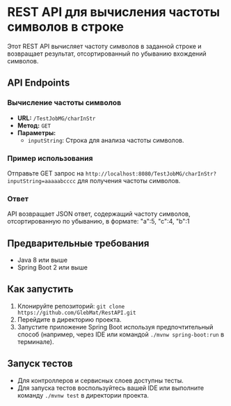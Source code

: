 # REST API для вычисления частоты символов в строке

Этот REST API вычисляет частоту символов в заданной строке и возвращает результат, отсортированный по убыванию вхождений символов.

## API Endpoints

### Вычисление частоты символов

- **URL:** `/TestJobMG/charInStr`
- **Метод:** `GET`
- **Параметры:**
    - `inputString`: Строка для анализа частоты символов.

### Пример использования

Отправьте GET запрос на `http://localhost:8080/TestJobMG/charInStr?inputString=aaaaabcccc` для получения частоты символов.

### Ответ

API возвращает JSON ответ, содержащий частоту символов, отсортированную по убыванию, в формате:
"a":5, "c":4, "b":1

## Предварительные требования

- Java 8 или выше
- Spring Boot 2 или выше

## Как запустить

1. Клонируйте репозиторий: `git clone https://github.com/GlebMat/RestAPI.git`
2. Перейдите в директорию проекта.
3. Запустите приложение Spring Boot используя предпочтительный способ (например, через IDE или командой `./mvnw spring-boot:run` в терминале).

## Запуск тестов

- Для контроллеров и сервисных слоев доступны тесты.
- Для запуска тестов воспользуйтесь вашей IDE или выполните команду `./mvnw test` в директории проекта.